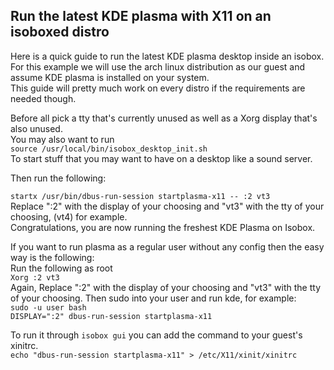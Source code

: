 ## Run the latest KDE plasma with X11 on an isoboxed distro  
Here is a quick guide to run the latest KDE plasma desktop inside an isobox.  
For this example we will use the arch linux distribution as our guest and assume KDE plasma is installed on your system.  
This guide will pretty much work on every distro if the requirements are needed though.  

Before all pick a tty that's currently unused as well as a Xorg display that's also unused.  
You may also want to run  
`source /usr/local/bin/isobox_desktop_init.sh`  
To start stuff that you may want to have on a desktop like a sound server.

Then run the following: 

`startx /usr/bin/dbus-run-session startplasma-x11 -- :2 vt3`  
Replace ":2" with the display of your choosing and "vt3" with the tty of your choosing, (vt4) for example.  
Congratulations, you are now running the freshest KDE Plasma on Isobox.  

If you want to run plasma as a regular user without any config then the easy way is the following:  
Run the following as root  
`Xorg :2 vt3`  
Again, Replace ":2" with the display of your choosing and "vt3" with the tty of your choosing.
Then sudo into your user and run kde, for example:  
`sudo -u user bash`  
`DISPLAY=":2" dbus-run-session startplasma-x11`  

To run it through `isobox gui` you can add the command to your guest's xinitrc.  
`echo "dbus-run-session startplasma-x11" > /etc/X11/xinit/xinitrc`  
